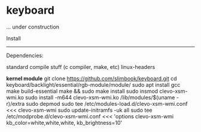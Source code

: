 # keyboard
... under construction


Install
____

Dependencies:

standard compile stuff (c compiler, make, etc)
linux-headers

**kernel module**
git clone https://github.com/slimbook/keyboard.git
cd keyboard/backlight/essential/rgb-module/module/
sudo apt install gcc make build-essential
make && sudo make install
sudo insmod clevo-xsm-wmi.ko
sudo install -m644 clevo-xsm-wmi.ko /lib/modules/$(uname -r)/extra
sudo depmod
sudo tee /etc/modules-load.d/clevo-xsm-wmi.conf <<< clevo-xsm-wmi
sudo update-initramfs -uk all
sudo tee /etc/modprobe.d/clevo-xsm-wmi.conf <<< 'options clevo-xsm-wmi kb_color=white,white,white, kb_brightness=10'
